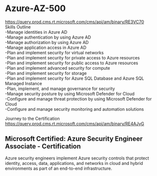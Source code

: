 # Azure-AZ-500

https://query.prod.cms.rt.microsoft.com/cms/api/am/binary/RE3VC70   
Skills Outline   
-Manage identities in Azure AD  
-Manage authentication by using Azure AD  
-Manage authorization by using Azure AD  
-Manage application access in Azure AD  
-Plan and implement security for virtual networks  
-Plan and implement security for private access to Azure resources  
-Plan and implement security for public access to Azure resources  
-Plan and implement advanced security for compute  
-Plan and implement security for storage  
-Plan and implement security for Azure SQL Database and Azure SQL Managed Instance  
-Plan, implement, and manage governance for security  
-Manage security posture by using Microsoft Defender for Cloud  
-Configure and manage threat protection by using Microsoft Defender for 
Cloud  
-Configure and manage security monitoring and automation solutions  

Journey to the Certification  
https://query.prod.cms.rt.microsoft.com/cms/api/am/binary/RE4AJyG  


## Microsoft Certified: Azure Security Engineer Associate - Certification  
Azure security engineers implement Azure security controls that protect identity, access, data, applications, and networks in cloud and hybrid environments as part of an end-to-end infrastructure.
